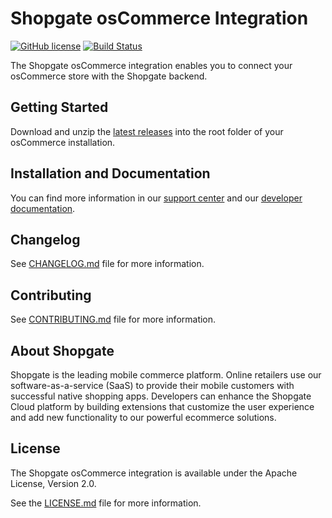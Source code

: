 # Shopgate osCommerce Integration

[![GitHub license](http://dmlc.github.io/img/apache2.svg)](LICENSE.md)
[![Build Status](https://travis-ci.org/shopgate/cart-integration-oscommerce.svg?branch=master)](https://travis-ci.org/shopgate/cart-integration-oscommerce)

The Shopgate osCommerce integration enables you to connect your osCommerce store with the Shopgate backend.

## Getting Started
Download and unzip the [latest releases](https://github.com/shopgate/cart-integration-oscommerce/releases/latest) into the root folder of your osCommerce installation.

## Installation and Documentation

You can find more information in our [support center](https://support.shopgate.com/hc/en-us/articles/202739706-Connecting-to-osCommerce) and our [developer documentation](https://docs.shopgate.com/).

## Changelog

See [CHANGELOG.md](CHANGELOG.md) file for more information.

## Contributing

See [CONTRIBUTING.md](docs/CONTRIBUTING.md) file for more information.

## About Shopgate

Shopgate is the leading mobile commerce platform. Online retailers use our software-as-a-service (SaaS) to provide their mobile customers with successful native shopping apps. Developers can enhance the Shopgate Cloud platform by building extensions that customize the user experience and add new functionality to our powerful ecommerce solutions.

## License

The Shopgate osCommerce integration is available under the Apache License, Version 2.0.

See the [LICENSE.md](LICENSE.md) file for more information.
